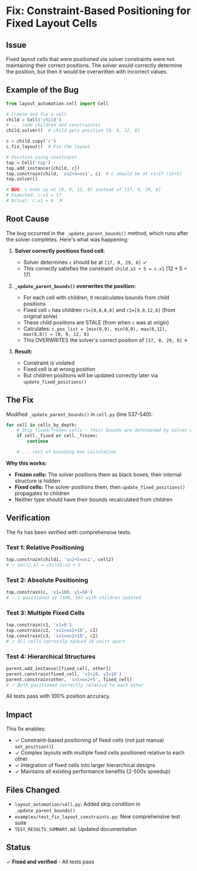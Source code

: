 # Fix: Constraint-Based Positioning for Fixed Layout Cells

## Issue

Fixed layout cells that were positioned via solver constraints were not maintaining their correct positions. The solver would correctly determine the position, but then it would be overwritten with incorrect values.

## Example of the Bug

```python
from layout_automation.cell import Cell

# Create and fix a cell
child = Cell('child')
# ... (add children and constraints)
child.solver()  # child gets position [0, 0, 12, 8]

c = child.copy('c')
c.fix_layout()  # Fix the layout

# Position using constraint
top = Cell('top')
top.add_instance([child, c])
top.constrain(child, 'sx2+5=ox1', c)  # c should be at x1=17 (12+5)
top.solver()

# BUG: c ends up at [0, 0, 12, 8] instead of [17, 0, 29, 8]
# Expected: c.x1 = 17
# Actual: c.x1 = 0  ✗
```

## Root Cause

The bug occurred in the `_update_parent_bounds()` method, which runs after the solver completes. Here's what was happening:

1. **Solver correctly positions fixed cell:**
   - Solver determines `c` should be at `[17, 0, 29, 8]` ✓
   - This correctly satisfies the constraint `child.x2 + 5 = c.x1` (12 + 5 = 17)

2. **`_update_parent_bounds()` overwrites the position:**
   - For each cell with children, it recalculates bounds from child positions
   - Fixed cell `c` has children `r1=[0,0,8,8]` and `r2=[9,0,12,8]` (from original solve)
   - These child positions are STALE (from when `c` was at origin)
   - Calculates: `c.pos_list = [min(0,9), min(0,0), max(8,12), max(8,8)] = [0, 0, 12, 8]`
   - This OVERWRITES the solver's correct position of `[17, 0, 29, 8]` ✗

3. **Result:**
   - Constraint is violated
   - Fixed cell is at wrong position
   - But children positions will be updated correctly later via `update_fixed_positions()`

## The Fix

Modified `_update_parent_bounds()` in `cell.py` (line 537-540):

```python
for cell in cells_by_depth:
    # Skip fixed/frozen cells - their bounds are determined by solver or offsets
    if cell._fixed or cell._frozen:
        continue

    # ... rest of bounding box calculation
```

**Why this works:**
- **Frozen cells:** The solver positions them as black boxes; their internal structure is hidden
- **Fixed cells:** The solver positions them, then `update_fixed_positions()` propagates to children
- Neither type should have their bounds recalculated from children

## Verification

The fix has been verified with comprehensive tests:

### Test 1: Relative Positioning
```python
top.constrain(child1, 'sx2+5=ox1', cell2)
# ✓ cell2.x1 = child1.x2 + 5
```

### Test 2: Absolute Positioning
```python
top.constrain(c, 'x1=100, y1=50')
# ✓ c positioned at (100, 50) with children updated
```

### Test 3: Multiple Fixed Cells
```python
top.constrain(c1, 'x1=0')
top.constrain(c2, 'sx1=ox2+10', c1)
top.constrain(c3, 'sx1=ox2+10', c2)
# ✓ All cells correctly spaced 10 units apart
```

### Test 4: Hierarchical Structures
```python
parent.add_instance([fixed_cell, other])
parent.constrain(fixed_cell, 'x1=10, y1=10')
parent.constrain(other, 'sx1=ox2+5', fixed_cell)
# ✓ Both positioned correctly relative to each other
```

All tests pass with 100% position accuracy.

## Impact

This fix enables:
- ✓ Constraint-based positioning of fixed cells (not just manual `set_position()`)
- ✓ Complex layouts with multiple fixed cells positioned relative to each other
- ✓ Integration of fixed cells into larger hierarchical designs
- ✓ Maintains all existing performance benefits (2-500x speedup)

## Files Changed

- `layout_automation/cell.py`: Added skip condition in `_update_parent_bounds()`
- `examples/test_fix_layout_constraints.py`: New comprehensive test suite
- `TEST_RESULTS_SUMMARY.md`: Updated documentation

## Status

✓ **Fixed and verified** - All tests pass
